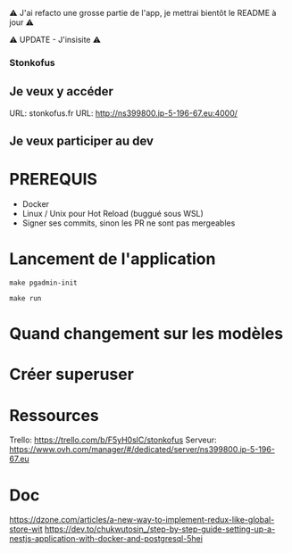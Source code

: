 ⚠️ J'ai refacto une grosse partie de l'app, je mettrai bientôt le README à jour ⚠️

⚠️ UPDATE - J'insisite ⚠️

### Stonkofus

## Je veux y accéder

URL: stonkofus.fr
URL: http://ns399800.ip-5-196-67.eu:4000/

## Je veux participer au dev

# PREREQUIS

- Docker
- Linux / Unix pour Hot Reload (buggué sous WSL)
- Signer ses commits, sinon les PR ne sont pas mergeables

# Lancement de l'application

`make pgadmin-init`

`make run`

# Quand changement sur les modèles



# Créer superuser



# Ressources

Trello: https://trello.com/b/F5yH0slC/stonkofus
Serveur: https://www.ovh.com/manager/#/dedicated/server/ns399800.ip-5-196-67.eu

# Doc

https://dzone.com/articles/a-new-way-to-implement-redux-like-global-store-wit
https://dev.to/chukwutosin_/step-by-step-guide-setting-up-a-nestjs-application-with-docker-and-postgresql-5hei
